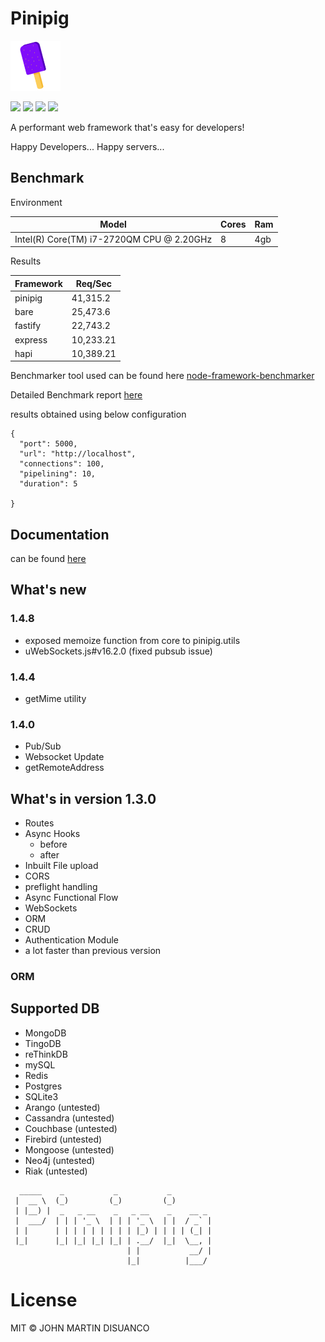 # Pinipig

<img src="docs/_images/logo.png" alt="Pinipig" widht="124" height="80"/>

![](https://img.shields.io/github/issues/jmdisuanco/pinipig.svg)
![](https://img.shields.io/github/license/jmdisuanco/pinipig.svg) ![](https://img.shields.io/twitter/url/https/github.com/jmdisuanco/pinipig.svg?style=social)
![](https://img.shields.io/github/commit-activity/y/jmdisuanco/pinipig.svg)

A performant web framework that's easy for developers!

Happy Developers... Happy servers...

## Benchmark

Environment

| Model                                     | Cores | Ram |
| ----------------------------------------- | ----- | --- |
| Intel(R) Core(TM) i7-2720QM CPU @ 2.20GHz | 8     | 4gb |

Results

| Framework | Req/Sec   |
| --------- | --------- |
| pinipig   | 41,315.2  |
| bare      | 25,473.6  |
| fastify   | 22,743.2  |
| express   | 10,233.21 |
| hapi      | 10,389.21 |

Benchmarker tool used can be found here [node-framework-benchmarker](https://github.com/jmdisuanco/node-framework-benchmarker)

Detailed Benchmark report [here](docs/_media/report.json)

results obtained using below configuration

```
{
  "port": 5000,
  "url": "http://localhost",
  "connections": 100,
  "pipelining": 10,
  "duration": 5

}
```

## Documentation

can be found [here](https://pinipig.js.org/)

## What's new

### 1.4.8

- exposed memoize function from core to pinipig.utils
- uWebSockets.js#v16.2.0 (fixed pubsub issue)

### 1.4.4

- getMime utility

### 1.4.0

- Pub/Sub
- Websocket Update
- getRemoteAddress

## What's in version 1.3.0

- Routes
- Async Hooks
  - before
  - after
- Inbuilt File upload
- CORS
- preflight handling
- Async Functional Flow
- WebSockets
- ORM
- CRUD
- Authentication Module
- a lot faster than previous version

### ORM

## Supported DB

- MongoDB
- TingoDB
- reThinkDB
- mySQL
- Redis
- Postgres
- SQLite3
- Arango (untested)
- Cassandra (untested)
- Couchbase (untested)
- Firebird (untested)
- Mongoose (untested)
- Neo4j (untested)
- Riak (untested)

```
  _____    _           _           _
 |  __ \  (_)         (_)         (_)
 | |__) |  _   _ __    _   _ __    _    __ _
 |  ___/  | | | '_ \  | | | '_ \  | |  / _` |
 | |      | | | | | | | | | |_) | | | | (_| |
 |_|      |_| |_| |_| |_| | .__/  |_|  \__, |
                          | |           __/ |
                          |_|          |___/
```

# License

MIT &copy; JOHN MARTIN DISUANCO

